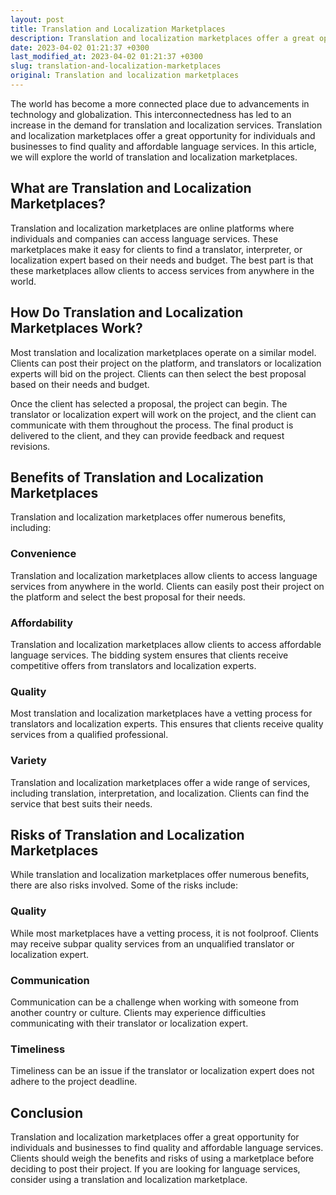 ```yaml
---
layout: post
title: Translation and Localization Marketplaces
description: Translation and localization marketplaces offer a great opportunity for individuals and businesses to find quality and affordable language services. Learn more about these marketplaces and how they work.
date: 2023-04-02 01:21:37 +0300
last_modified_at: 2023-04-02 01:21:37 +0300
slug: translation-and-localization-marketplaces
original: Translation and localization marketplaces
---
```

The world has become a more connected place due to advancements in technology and globalization. This interconnectedness has led to an increase in the demand for translation and localization services. Translation and localization marketplaces offer a great opportunity for individuals and businesses to find quality and affordable language services. In this article, we will explore the world of translation and localization marketplaces.

## What are Translation and Localization Marketplaces?

Translation and localization marketplaces are online platforms where individuals and companies can access language services. These marketplaces make it easy for clients to find a translator, interpreter, or localization expert based on their needs and budget. The best part is that these marketplaces allow clients to access services from anywhere in the world.

## How Do Translation and Localization Marketplaces Work?

Most translation and localization marketplaces operate on a similar model. Clients can post their project on the platform, and translators or localization experts will bid on the project. Clients can then select the best proposal based on their needs and budget.

Once the client has selected a proposal, the project can begin. The translator or localization expert will work on the project, and the client can communicate with them throughout the process. The final product is delivered to the client, and they can provide feedback and request revisions.

## Benefits of Translation and Localization Marketplaces

Translation and localization marketplaces offer numerous benefits, including:

### Convenience

Translation and localization marketplaces allow clients to access language services from anywhere in the world. Clients can easily post their project on the platform and select the best proposal for their needs.

### Affordability

Translation and localization marketplaces allow clients to access affordable language services. The bidding system ensures that clients receive competitive offers from translators and localization experts.

### Quality

Most translation and localization marketplaces have a vetting process for translators and localization experts. This ensures that clients receive quality services from a qualified professional.

### Variety

Translation and localization marketplaces offer a wide range of services, including translation, interpretation, and localization. Clients can find the service that best suits their needs.

## Risks of Translation and Localization Marketplaces

While translation and localization marketplaces offer numerous benefits, there are also risks involved. Some of the risks include:

### Quality

While most marketplaces have a vetting process, it is not foolproof. Clients may receive subpar quality services from an unqualified translator or localization expert.

### Communication

Communication can be a challenge when working with someone from another country or culture. Clients may experience difficulties communicating with their translator or localization expert.

### Timeliness

Timeliness can be an issue if the translator or localization expert does not adhere to the project deadline.

## Conclusion

Translation and localization marketplaces offer a great opportunity for individuals and businesses to find quality and affordable language services. Clients should weigh the benefits and risks of using a marketplace before deciding to post their project. If you are looking for language services, consider using a translation and localization marketplace.